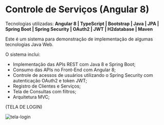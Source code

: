 # Controle de Serviços (Angular 8)

Tecnologias utilizadas: **Angular 8 | TypeScript | Bootstrap | Java | JPA | Spring Boot | Spring Security | OAuth2 | JWT | H2database | Maven**

Este é um sistema para demonstração de implementação de algumas tecnologias Java Web.

O sistema inclui:

* Implementação das APIs REST com Java 8 e Spring Boot;
* Consumo das APIs no Front-End com Angular 8;
* Controle de acessos de usuários utilizando o Spring Security com autenticação OAuth2 e token JWT;
* Registro de Clientes e Serviços;
* Tela de Consultas com filtros;
* Arquitetura MVC;

(TELA DE LOGIN)

![tela-login](https://user-images.githubusercontent.com/105746963/178380633-2f7dce40-95f0-4061-b77d-bed908bcc973.PNG)
